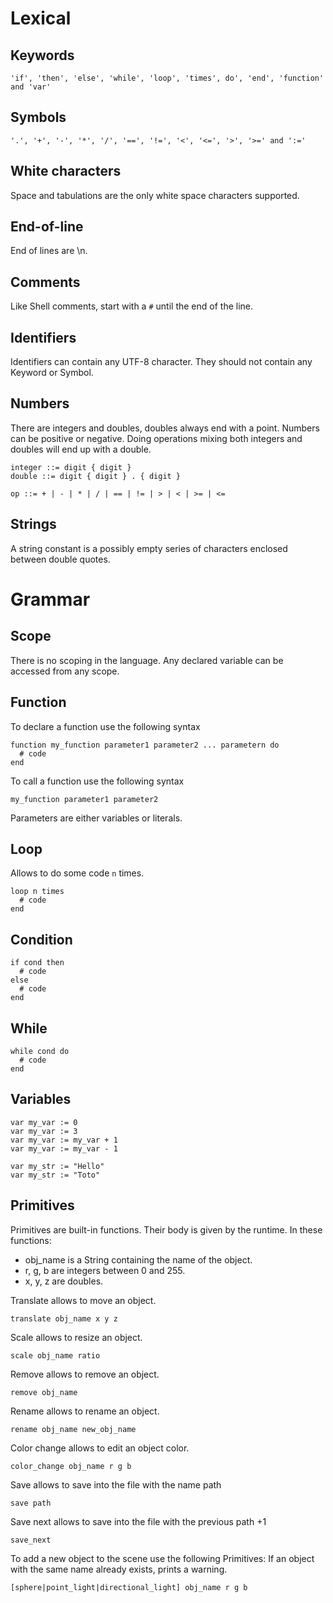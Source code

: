 # Lexical

## Keywords

    'if', 'then', 'else', 'while', 'loop', 'times', do', 'end', 'function' and 'var'

## Symbols

    '.', '+', '-', '*', '/', '==', '!=', '<', '<=', '>', '>=' and ':='

## White characters

Space and tabulations are the only white space characters supported.

## End-of-line

End of lines are \n.

## Comments

Like Shell comments, start with a `#` until the end of the line.

## Identifiers

Identifiers can contain any UTF-8 character. They should not contain any Keyword or Symbol.

## Numbers

There are integers and doubles, doubles always end with a point. Numbers can be positive or negative.
Doing operations mixing both integers and doubles will end up with a double.

    integer ::= digit { digit }
    double ::= digit { digit } . { digit }

    op ::= + | - | * | / | == | != | > | < | >= | <=

## Strings

A string constant is a possibly empty series of characters enclosed between double quotes.

# Grammar

## Scope

There is no scoping in the language. Any declared variable can be accessed from any scope.

## Function

To declare a function use the following syntax
```
function my_function parameter1 parameter2 ... parametern do
  # code
end
```
To call a function use the following syntax
```
my_function parameter1 parameter2
```
Parameters are either variables or literals.

## Loop

Allows to do some code `n` times.

```
loop n times
  # code
end
```

## Condition

```
if cond then
  # code
else
  # code
end
```

## While

```
while cond do
  # code
end
```

## Variables

```
var my_var := 0
var my_var := 3
var my_var := my_var + 1
var my_var := my_var - 1

var my_str := "Hello"
var my_str := "Toto"
```

## Primitives

Primitives are built-in functions. Their body is given by the runtime.
In these functions:
- obj_name is a String containing the name of the object.
- r, g, b are integers between 0 and 255.
- x, y, z are doubles.

Translate allows to move an object.
```
translate obj_name x y z
```

Scale allows to resize an object.
```
scale obj_name ratio
```

Remove allows to remove an object.
```
remove obj_name
```

Rename allows to rename an object.
```
rename obj_name new_obj_name
```

Color change allows to edit an object color.
```
color_change obj_name r g b
```

Save allows to save into the file with the name path
```
save path
```

Save next allows to save into the file with the previous path +1
```
save_next
```

To add a new object to the scene use the following Primitives:
If an object with the same name already exists, prints a warning.
```
[sphere|point_light|directional_light] obj_name r g b
```
